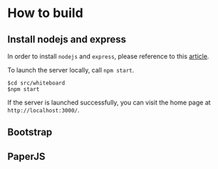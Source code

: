 How to build
============

## Install nodejs and express

In order to install `nodejs` and `express`, please reference to this [article](https://github.com/yejingfu/blog/blob/master/2014/howtoexpress.md).

To launch the server locally, call `npm start`.

    $cd src/whiteboard
    $npm start

If the server is launched successfully, you can visit the home page at `http://localhost:3000/`.

## Bootstrap

## PaperJS

